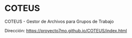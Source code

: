 # COTEUS
COTEUS - Gestor de Archivos para Grupos de Trabajo

Dirección: https://proyecto7mo.github.io/COTEUS/index.html
